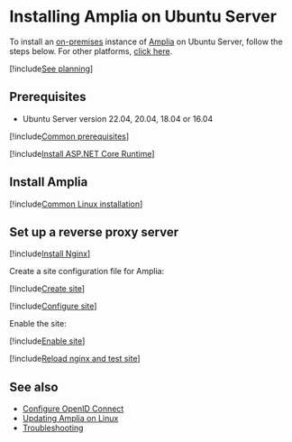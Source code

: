 ﻿# Installing Amplia on Ubuntu Server

To install an [on-premises](../index.md) instance of [Amplia](../../index.md) on Ubuntu Server, follow the steps below. For other platforms, [click here](../index.md).

[!include[See planning](../includes/see-planning.md)]

## Prerequisites

* Ubuntu Server version 22.04, 20.04, 18.04 or 16.04

[!include[Common prerequisites](../includes/common-requisites.md)]

[!include[Install ASP.NET Core Runtime](../../../includes/linux/ubuntu/install-aspnetcore-60.md)]

## Install Amplia

[!include[Common Linux installation](includes/common-linux-install.md)]

## Set up a reverse proxy server

[!include[Install Nginx](../../../includes/linux/ubuntu/install-nginx.md)]

Create a site configuration file for Amplia:

[!include[Create site](../../../../../includes/amplia/ubuntu/create-site.md)]

[!include[Configure site](includes/configure-site.md)]

Enable the site:

[!include[Enable site](../../../../../includes/amplia/ubuntu/enable-site.md)]

[!include[Reload nginx and test site](includes/reload-and-test.md)]

## See also

* [Configure OpenID Connect](../configure-oidc.md)
* [Updating Amplia on Linux](update.md)
* [Troubleshooting](troubleshoot/index.md)
